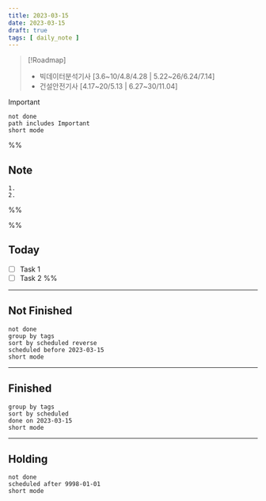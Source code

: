 ```yaml
---
title: 2023-03-15
date: 2023-03-15
draft: true
tags: [ daily_note ]
---
```


> [!Roadmap]
>
> - 빅데이터분석기사 [3.6~10/4.8/4.28 | 5.22~26/6.24/7.14]
> - 건설안전기사 [4.17~20/5.13 | 6.27~30/11.04]

> [!important]
>
> ```tasks
> not done
> path includes Important
> short mode
> ```

%%

## Note

    1. 
    2.

%%

%%

## Today

- [ ] Task 1
- [ ] Task 2 %%

---

## Not Finished

```tasks
not done
group by tags
sort by scheduled reverse
scheduled before 2023-03-15
short mode
```

---

## Finished

```tasks
group by tags
sort by scheduled
done on 2023-03-15
short mode
```

---

## Holding

```tasks
not done
scheduled after 9998-01-01
short mode
```
